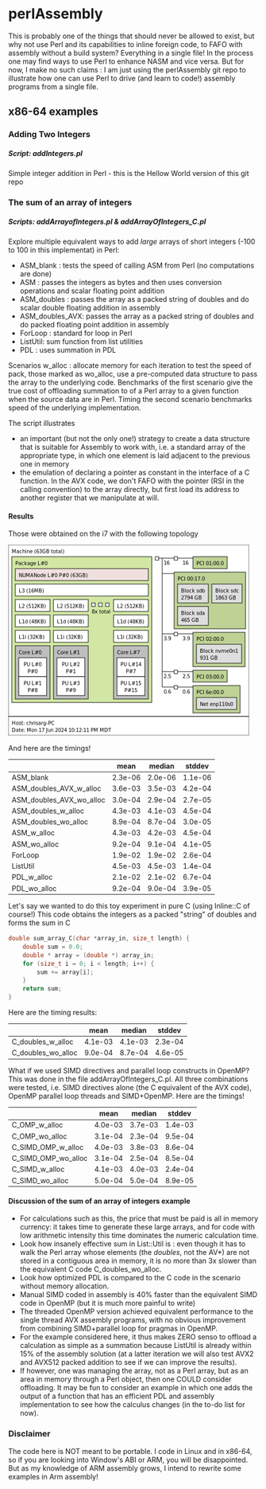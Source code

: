 # perlAssembly

This is probably one of the things that should never be allowed to exist, but why not use Perl and its capabilities to inline foreign code, to FAFO with assembly without a build system? Everything in a single file! In the process one may find ways to use Perl to enhance NASM and vice versa. But for now, I make no such claims : I am just using the perlAssembly git repo to illustrate how one can use Perl to drive (and learn to code!) assembly programs from a single file. 

## x86-64 examples

### Adding Two Integers
##### Script: addIntegers.pl
Simple integer addition in Perl - this is the Hellow World version of this git repo

### The sum of an array of integers
##### Scripts: addArrayofIntegers.pl & addArrayOfIntegers\_C.pl
Explore multiple equivalent ways to add *large* arrays of short integers (-100 to 100 in this implementat) in Perl:
* ASM\_blank : tests the speed of calling ASM from Perl (no computations are done)
* ASM : passes the integers as bytes and then uses conversion operations and scalar floating point addition
* ASM\_doubles : passes the array as a packed string of doubles and do scalar double floating addition in assembly
* ASM\_doubles\_AVX: passes the array as a packed string of doubles and do packed floating point addition in assembly
* ForLoop : standard for loop in Perl
* ListUtil: sum function from list utilities
* PDL : uses summation in PDL

Scenarios w\_alloc : allocate memory for each iteration to test the speed of pack, those marked
as wo\_alloc, use a pre-computed data structure to pass the array to the underlying code. 
Benchmarks of the first scenario give the true cost of offloading summation to of a Perl array to a given 
function when the source data are in Perl. Timing the second scenario benchmarks speed of the
underlying implementation.

The script illustrates 
* an important (but not the only one!) strategy to create a data structure
that is suitable for Assembly to work with, i.e. a standard array of the appropriate type, 
in which one element is laid adjacent to the previous one in memory
* the emulation of declaring a pointer as constant in the interface of a C function. In the
AVX code, we don't FAFO with the pointer (RSI in the calling convention) to the array directly,
but first load its address to another register that we manipulate at will.  


#### Results
Those were obtained on the i7 with the following topology

![Topology of system](i7.png)

And here are the timings! 

|                              |  mean  | median | stddev |
|------------------------------|--------|--------|--------|
|ASM\_blank                    | 2.3e-06| 2.0e-06| 1.1e-06|
|ASM\_doubles\_AVX\_w\_alloc   | 3.6e-03| 3.5e-03| 4.2e-04|
|ASM\_doubles\_AVX\_wo\_alloc  | 3.0e-04| 2.9e-04| 2.7e-05|
|ASM\_doubles\_w\_alloc        | 4.3e-03| 4.1e-03| 4.5e-04|
|ASM\_doubles\_wo\_alloc       | 8.9e-04| 8.7e-04| 3.0e-05|
|ASM\_w\_alloc                 | 4.3e-03| 4.2e-03| 4.5e-04|
|ASM\_wo\_alloc                | 9.2e-04| 9.1e-04| 4.1e-05|
|ForLoop                       | 1.9e-02| 1.9e-02| 2.6e-04|
|ListUtil                      | 4.5e-03| 4.5e-03| 1.4e-04|
|PDL\_w\_alloc                 | 2.1e-02| 2.1e-02| 6.7e-04|
|PDL\_wo\_alloc                | 9.2e-04| 9.0e-04| 3.9e-05|

Let's say we wanted to do this toy experiment in pure C (using Inline::C of course!)
This code obtains the integers as a packed "string" of doubles and forms the sum in C
```C
double sum_array_C(char *array_in, size_t length) {
    double sum = 0.0;
    double * array = (double *) array_in;
    for (size_t i = 0; i < length; i++) {
        sum += array[i];
    }
    return sum;
}
```

Here are the timing results:

|                              |  mean  | median | stddev |
|------------------------------|--------|--------|--------|
|C\_doubles\_w\_alloc          |4.1e-03 |4.1e-03 | 2.3e-04|
|C\_doubles\_wo\_alloc         |9.0e-04 |8.7e-04 | 4.6e-05|


What if we used SIMD directives and parallel loop constructs in OpenMP? This was done in
the file addArrayOfIntegers\_C.pl. All three combinations were tested, i.e. SIMD directives
alone (the C equivalent of the AVX code), OpenMP parallel loop threads and SIMD+OpenMP.
Here are the timings!

|                              |  mean  | median | stddev |
|------------------------------|--------|--------|--------|
|C\_OMP\_w\_alloc              |4.0e-03 | 3.7e-03| 1.4e-03|
|C\_OMP\_wo\_alloc             |3.1e-04 | 2.3e-04| 9.5e-04|
|C\_SIMD\_OMP\_w\_alloc        |4.0e-03 | 3.8e-03| 8.6e-04|
|C\_SIMD\_OMP\_wo\_alloc       |3.1e-04 | 2.5e-04| 8.5e-04|
|C\_SIMD\_w\_alloc             |4.1e-03 | 4.0e-03| 2.4e-04|
|C\_SIMD\_wo\_alloc            |5.0e-04 | 5.0e-04| 8.9e-05|

#### Discussion of the sum of an array of integers example
* For calculations such as this, the price that must be paid is all in memory currency: it
takes time to generate these large arrays, and for code with low arithmetic intensity this
time dominates the numeric calculation time.
* Look how insanely effective sum in List::Util is : even though it has to walk the Perl 
array whose elements (the *doubles*, not the AV*) are not stored in a contiguous area in memory,
it is no more than 3x slower than the equivalent C code  C\_doubles\_wo\_alloc. 
* Look how optimized PDL is compared to the C code in the scenario without memory allocation.
* Manual SIMD coded in assembly is 40% faster than the equivalent SIMD code in OpenMP (but it is
much more painful to write)
* The threaded OpenMP version achieved equivalent performance to the single thread AVX assembly
programs, with no obvious improvement from combining SIMD+parallel loop for pragmas in OpenMP. 
* For the example considered here, it thus makes ZERO senso to offload a calculation as simple as a 
summation because ListUtil is already within 15% of the assembly solution (at a latter iteration
we will also test AVX2 and AVX512 packed addition to see if we can improve the results). 
* If however, one was managing the array, not as a Perl array, but as an area in memory through 
a Perl object, then one COULD consider offloading. It may be fun to consider an example in 
which one adds the output of a function that has an efficient PDL and assembly implementation
to see how the calculus changes (in the to-do list for now).


### Disclaimer
The code here is NOT meant to be portable. I code in Linux and in x86-64, so if you are looking into Window's ABI or ARM, you will be disappointed. But as my knowledge of ARM assembly grows, I intend to rewrite some examples in Arm assembly!
